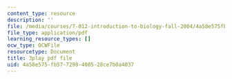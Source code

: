 ```yaml
---
content_type: resource
description: ''
file: /media/courses/7-012-introduction-to-biology-fall-2004/4a58e575fb577298400528ce7b0a4037_PVv4ST8NZaA.pdf
file_type: application/pdf
learning_resource_types: []
ocw_type: OCWFile
resourcetype: Document
title: 3play pdf file
uid: 4a58e575-fb57-7298-4005-28ce7b0a4037
---
```

